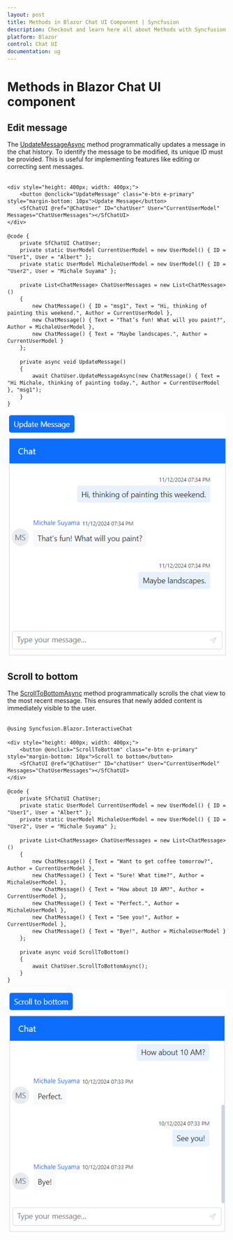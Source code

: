 ```yaml
---
layout: post
title: Methods in Blazor Chat UI Component | Syncfusion
description: Checkout and learn here all about Methods with Syncfusion Blazor Chat UI component in Blazor Server App and Blazor WebAssembly App.
platform: Blazor
control: Chat UI
documentation: ug
---
```


# Methods in Blazor Chat UI component

## Edit message

The [UpdateMessageAsync](https://help.syncfusion.com/cr/blazor/Syncfusion.Blazor.InteractiveChat.SfChatUI.html#Syncfusion_Blazor_InteractiveChat_SfChatUI_UpdateMessageAsync_Syncfusion_Blazor_InteractiveChat_ChatMessage_System_String_) method programmatically updates a message in the chat history. To identify the message to be modified, its unique ID must be provided. This is useful for implementing features like editing or correcting sent messages.

```cshtml

<div style="height: 400px; width: 400px;">
    <button @onclick="UpdateMessage" class="e-btn e-primary" style="margin-bottom: 10px">Update Message</button>
    <SfChatUI @ref="@ChatUser" ID="chatUser" User="CurrentUserModel" Messages="ChatUserMessages"></SfChatUI>
</div>

@code {
    private SfChatUI ChatUser;
    private static UserModel CurrentUserModel = new UserModel() { ID = "User1", User = "Albert" };
    private static UserModel MichaleUserModel = new UserModel() { ID = "User2", User = "Michale Suyama" };

    private List<ChatMessage> ChatUserMessages = new List<ChatMessage>()
    {
        new ChatMessage() { ID = "msg1", Text = "Hi, thinking of painting this weekend.", Author = CurrentUserModel },
        new ChatMessage() { Text = "That’s fun! What will you paint?", Author = MichaleUserModel },
        new ChatMessage() { Text = "Maybe landscapes.", Author = CurrentUserModel }
    };

    private async void UpdateMessage()
    {
        await ChatUser.UpdateMessageAsync(new ChatMessage() { Text = "Hi Michale, thinking of painting today.", Author = CurrentUserModel }, "msg1");
    }
}

```

![Blazor Chat UI UpdateMessage](./images/update-msg.png)

## Scroll to bottom

The [ScrollToBottomAsync](https://help.syncfusion.com/cr/blazor/Syncfusion.Blazor.InteractiveChat.SfChatUI.html#Syncfusion_Blazor_InteractiveChat_SfChatUI_ScrollToBottomAsync) method programmatically scrolls the chat view to the most recent message. This ensures that newly added content is immediately visible to the user.

```cshtml

@using Syncfusion.Blazor.InteractiveChat

<div style="height: 400px; width: 400px;">
    <button @onclick="ScrollToBottom" class="e-btn e-primary" style="margin-bottom: 10px">Scroll to bottom</button>
    <SfChatUI @ref="@ChatUser" ID="chatUser" User="CurrentUserModel" Messages="ChatUserMessages"></SfChatUI>
</div>

@code {
    private SfChatUI ChatUser;
    private static UserModel CurrentUserModel = new UserModel() { ID = "User1", User = "Albert" };
    private static UserModel MichaleUserModel = new UserModel() { ID = "User2", User = "Michale Suyama" };

    private List<ChatMessage> ChatUserMessages = new List<ChatMessage>()
    {
        new ChatMessage() { Text = "Want to get coffee tomorrow?", Author = CurrentUserModel },
        new ChatMessage() { Text = "Sure! What time?", Author = MichaleUserModel },
        new ChatMessage() { Text = "How about 10 AM?", Author = CurrentUserModel },
        new ChatMessage() { Text = "Perfect.", Author = MichaleUserModel },
        new ChatMessage() { Text = "See you!", Author = CurrentUserModel },
        new ChatMessage() { Text = "Bye!", Author = MichaleUserModel }
    };

    private async void ScrollToBottom()
    {
        await ChatUser.ScrollToBottomAsync();
    }
}

```

![Blazor Chat UI ScrollToBottom](./images/scroll-bottom.png)

